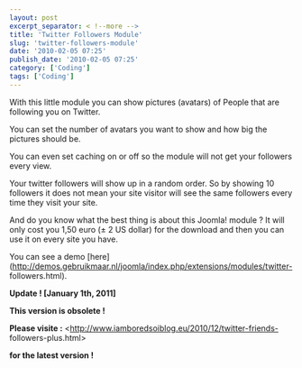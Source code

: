```yaml
---
layout: post
excerpt_separator: < !--more -->
title: 'Twitter Followers Module'
slug: 'twitter-followers-module'
date: '2010-02-05 07:25'
publish_date: '2010-02-05 07:25'
category: ['Coding']
tags: ['Coding']
---
```

With this little module you can show pictures (avatars) of People that are
following you on Twitter.  
  
You can set the number of avatars you want to show and how big the pictures
should be.  
  
You can even set caching on or off so the module will not get your followers
every view.  
  
Your twitter followers will show up in a random order. So by showing 10
followers it does not mean your site visitor will see the same followers every
time they visit your site.  
  
And do you know what the best thing is about this Joomla! module ? It will
only cost you 1,50 euro (± 2 US dollar) for the download and then you can use
it on every site you have.  
  
You can see a demo
[here](http://demos.gebruikmaar.nl/joomla/index.php/extensions/modules/twitter-
followers.html).

 **Update ! [January 1th, 2011]**

 **This version is obsolete !**

 **Please visite :** <http://www.iamboredsoiblog.eu/2010/12/twitter-friends-
followers-plus.html>

**for the latest version !**

